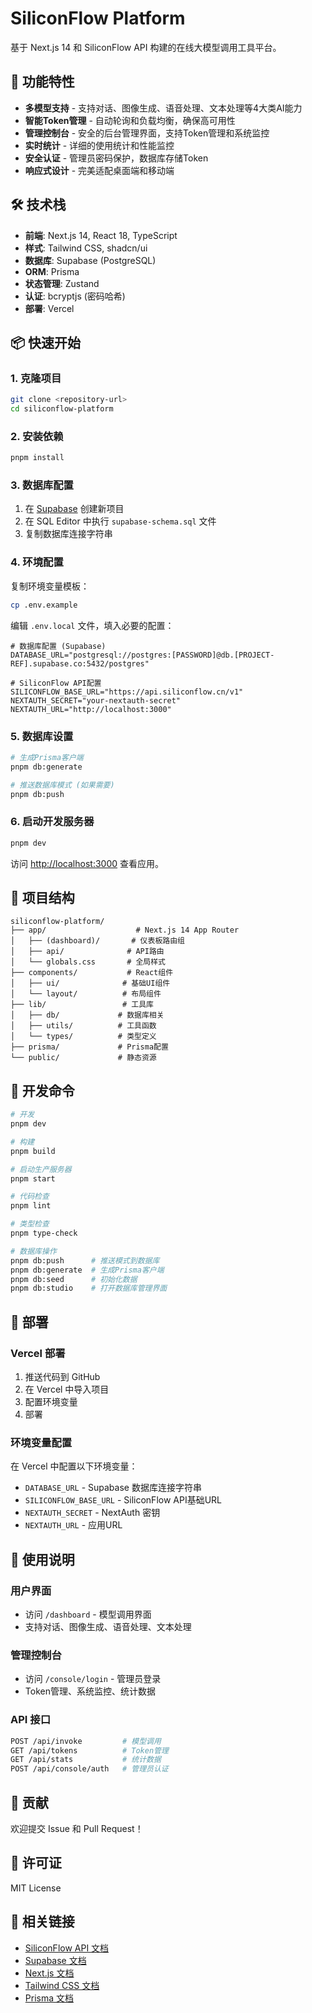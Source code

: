 # SiliconFlow Platform

基于 Next.js 14 和 SiliconFlow API 构建的在线大模型调用工具平台。

## 🚀 功能特性

- **多模型支持** - 支持对话、图像生成、语音处理、文本处理等4大类AI能力
- **智能Token管理** - 自动轮询和负载均衡，确保高可用性
- **管理控制台** - 安全的后台管理界面，支持Token管理和系统监控
- **实时统计** - 详细的使用统计和性能监控
- **安全认证** - 管理员密码保护，数据库存储Token
- **响应式设计** - 完美适配桌面端和移动端

## 🛠️ 技术栈

- **前端**: Next.js 14, React 18, TypeScript
- **样式**: Tailwind CSS, shadcn/ui
- **数据库**: Supabase (PostgreSQL)
- **ORM**: Prisma
- **状态管理**: Zustand
- **认证**: bcryptjs (密码哈希)
- **部署**: Vercel

## 📦 快速开始

### 1. 克隆项目

```bash
git clone <repository-url>
cd siliconflow-platform
```

### 2. 安装依赖

```bash
pnpm install
```

### 3. 数据库配置

1. 在 [Supabase](https://supabase.com/) 创建新项目
2. 在 SQL Editor 中执行 `supabase-schema.sql` 文件
3. 复制数据库连接字符串

### 4. 环境配置

复制环境变量模板：

```bash
cp .env.example
```

编辑 `.env.local` 文件，填入必要的配置：

```env
# 数据库配置 (Supabase)
DATABASE_URL="postgresql://postgres:[PASSWORD]@db.[PROJECT-REF].supabase.co:5432/postgres"

# SiliconFlow API配置
SILICONFLOW_BASE_URL="https://api.siliconflow.cn/v1"
NEXTAUTH_SECRET="your-nextauth-secret"
NEXTAUTH_URL="http://localhost:3000"
```

### 5. 数据库设置

```bash
# 生成Prisma客户端
pnpm db:generate

# 推送数据库模式 (如果需要)
pnpm db:push
```

### 6. 启动开发服务器

```bash
pnpm dev
```

访问 [http://localhost:3000](http://localhost:3000) 查看应用。

## 📁 项目结构

```
siliconflow-platform/
├── app/                    # Next.js 14 App Router
│   ├── (dashboard)/       # 仪表板路由组
│   ├── api/              # API路由
│   └── globals.css       # 全局样式
├── components/           # React组件
│   ├── ui/              # 基础UI组件
│   └── layout/          # 布局组件
├── lib/                 # 工具库
│   ├── db/             # 数据库相关
│   ├── utils/          # 工具函数
│   └── types/          # 类型定义
├── prisma/             # Prisma配置
└── public/             # 静态资源
```

## 🔧 开发命令

```bash
# 开发
pnpm dev

# 构建
pnpm build

# 启动生产服务器
pnpm start

# 代码检查
pnpm lint

# 类型检查
pnpm type-check

# 数据库操作
pnpm db:push      # 推送模式到数据库
pnpm db:generate  # 生成Prisma客户端
pnpm db:seed      # 初始化数据
pnpm db:studio    # 打开数据库管理界面
```

## 🚀 部署

### Vercel 部署

1. 推送代码到 GitHub
2. 在 Vercel 中导入项目
3. 配置环境变量
4. 部署

### 环境变量配置

在 Vercel 中配置以下环境变量：

- `DATABASE_URL` - Supabase 数据库连接字符串
- `SILICONFLOW_BASE_URL` - SiliconFlow API基础URL
- `NEXTAUTH_SECRET` - NextAuth 密钥
- `NEXTAUTH_URL` - 应用URL

## 📖 使用说明

### 用户界面
- 访问 `/dashboard` - 模型调用界面
- 支持对话、图像生成、语音处理、文本处理

### 管理控制台
- 访问 `/console/login` - 管理员登录
- Token管理、系统监控、统计数据

### API 接口

```bash
POST /api/invoke         # 模型调用
GET /api/tokens          # Token管理
GET /api/stats           # 统计数据
POST /api/console/auth   # 管理员认证
```

## 🤝 贡献

欢迎提交 Issue 和 Pull Request！

## 📄 许可证

MIT License

## 🔗 相关链接

- [SiliconFlow API 文档](https://docs.siliconflow.cn/)
- [Supabase 文档](https://supabase.com/docs)
- [Next.js 文档](https://nextjs.org/docs)
- [Tailwind CSS 文档](https://tailwindcss.com/docs)
- [Prisma 文档](https://www.prisma.io/docs)
